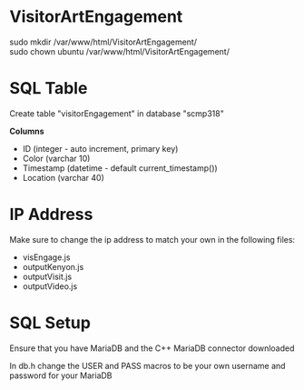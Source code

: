 # VisitorArtEngagement
sudo mkdir /var/www/html/VisitorArtEngagement/  
sudo chown ubuntu /var/www/html/VisitorArtEngagement/ 

# SQL Table
Create table "visitorEngagement" in database "scmp318"

**Columns**
* ID (integer - auto increment, primary key)
* Color (varchar 10)
* Timestamp (datetime - default current\_timestamp())
* Location (varchar 40)

# IP Address
Make sure to change the ip address to match your own in the following files:
* visEngage.js
* outputKenyon.js
* outputVisit.js
* outputVideo.js

# SQL Setup
Ensure that you have MariaDB and the C++ MariaDB connector downloaded

In db.h change the USER and PASS macros to be your own username and password for your MariaDB
